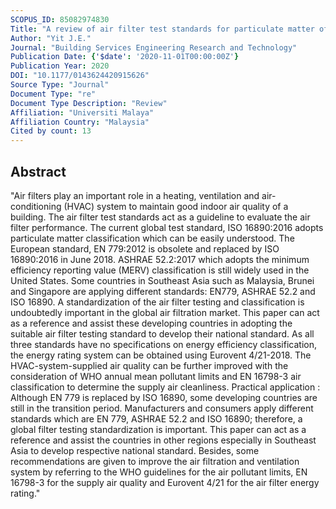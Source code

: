 ```yaml
---
SCOPUS_ID: 85082974830
Title: "A review of air filter test standards for particulate matter of general ventilation"
Author: "Yit J.E."
Journal: "Building Services Engineering Research and Technology"
Publication Date: {'$date': '2020-11-01T00:00:00Z'}
Publication Year: 2020
DOI: "10.1177/0143624420915626"
Source Type: "Journal"
Document Type: "re"
Document Type Description: "Review"
Affiliation: "Universiti Malaya"
Affiliation Country: "Malaysia"
Cited by count: 13
---
```


## Abstract
"Air filters play an important role in a heating, ventilation and air-conditioning (HVAC) system to maintain good indoor air quality of a building. The air filter test standards act as a guideline to evaluate the air filter performance. The current global test standard, ISO 16890:2016 adopts particulate matter classification which can be easily understood. The European standard, EN 779:2012 is obsolete and replaced by ISO 16890:2016 in June 2018. ASHRAE 52.2:2017 which adopts the minimum efficiency reporting value (MERV) classification is still widely used in the United States. Some countries in Southeast Asia such as Malaysia, Brunei and Singapore are applying different standards: EN779, ASHRAE 52.2 and ISO 16890. A standardization of the air filter testing and classification is undoubtedly important in the global air filtration market. This paper can act as a reference and assist these developing countries in adopting the suitable air filter testing standard to develop their national standard. As all three standards have no specifications on energy efficiency classification, the energy rating system can be obtained using Eurovent 4/21-2018. The HVAC-system-supplied air quality can be further improved with the consideration of WHO annual mean pollutant limits and EN 16798-3 air classification to determine the supply air cleanliness. Practical application : Although EN 779 is replaced by ISO 16890, some developing countries are still in the transition period. Manufacturers and consumers apply different standards which are EN 779, ASHRAE 52.2 and ISO 16890; therefore, a global filter testing standardization is important. This paper can act as a reference and assist the countries in other regions especially in Southeast Asia to develop respective national standard. Besides, some recommendations are given to improve the air filtration and ventilation system by referring to the WHO guidelines for the air pollutant limits, EN 16798-3 for the supply air quality and Eurovent 4/21 for the air filter energy rating."
